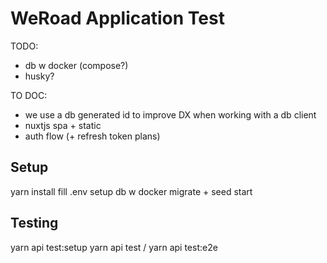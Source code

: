 # WeRoad Application Test

TODO:

- db w docker (compose?)
- husky?

TO DOC:

- we use a db generated id to improve DX when working with a db client
- nuxtjs spa + static
- auth flow (+ refresh token plans)

## Setup

yarn install
fill .env
setup db w docker
migrate + seed
start

## Testing

yarn api test:setup
yarn api test / yarn api test:e2e
